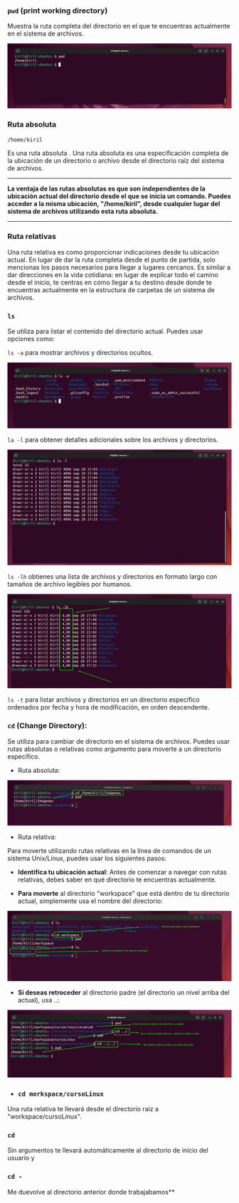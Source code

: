 ### `pwd`  (print working directory) 

Muestra la ruta completa del directorio en el que te encuentras actualmente en el sistema de archivos.

![pwd](/img/502_pwd.png)

### Ruta absoluta

```shell
/home/kiril
```
Es una ruta absoluta . Una ruta absoluta es una especificación completa de la ubicación de un directorio o archivo desde el directorio raíz del sistema de archivos. 
***
**La ventaja de las rutas absolutas es que son independientes de la ubicación actual del directorio desde el que se inicia un comando. Puedes acceder a la misma ubicación, "/home/kiril", desde cualquier lugar del sistema de archivos utilizando esta ruta absoluta.**
***
### Ruta relativas

Una ruta relativa es como proporcionar indicaciones desde tu ubicación actual. En lugar de dar la ruta completa desde el punto de partida, solo mencionas los pasos necesarios para llegar a lugares cercanos. Es similar a dar direcciones en la vida cotidiana: en lugar de explicar todo el camino desde el inicio, te centras en cómo llegar a tu destino desde donde te encuentras actualmente en la estructura de carpetas de un sistema de archivos.


### `ls`

Se utiliza para listar el contenido del directorio actual.
Puedes usar opciones como:
 
 `ls -a` para mostrar archivos y directorios ocultos.

  ![ls -a](/img/502_ls-a.png)

 `la -l` para obtener detalles adicionales sobre los archivos y directorios.
  
  ![ls -l](/img/502_ls-l.png)

 `ls -lh` obtienes una lista de archivos y directorios en formato largo con tamaños de archivo legibles por humanos.

  ![ls -lh](/img/502_ls-lh.png)

 `ls -t`  para listar archivos y directorios en un directorio específico ordenados por fecha y hora de modificación, en orden descendente.

 ### `cd`  (Change Directory):

Se utiliza para cambiar de directorio en el sistema de archivos.
Puedes usar rutas absolutas o relativas como argumento para moverte a un directorio específico.

  * Ruta absoluta:

  ![cd ruta absoluta](/img/502_cd.png)

  * Ruta relativa:

Para moverte utilizando rutas relativas en la línea de comandos de un sistema Unix/Linux, puedes usar los siguientes pasos:

  * **Identifica tu ubicación actual**: Antes de comenzar a navegar con rutas relativas, debes saber en qué directorio te encuentras actualmente.

  * **Para moverte** al directorio "workspace" que está dentro de tu directorio actual, simplemente usa el nombre del directorio:

  ![workspace](/img/502_CD_WORSPACE.png)


  * **Si deseas retroceder** al directorio padre (el directorio un nivel arriba del actual), usa ..:

  ![nivele ruta relativa](/img/502_MOVIENDO-rutas-relativas.png)

  *  ### `cd morkspace/cursoLinux` 

   Una ruta relativa te llevará desde el directorio raíz a "workspace/cursoLinux".




### `cd` 

Sin argumentos te llevará automáticamente al directorio de inicio del usuario y 

### `cd -` 

Me duevolve al directorio anterior donde trabajabamos**